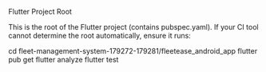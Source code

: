 Flutter Project Root

This is the root of the Flutter project (contains pubspec.yaml).
If your CI tool cannot determine the root automatically, ensure it runs:

  cd fleet-management-system-179272-179281/fleetease_android_app
  flutter pub get
  flutter analyze
  flutter test
